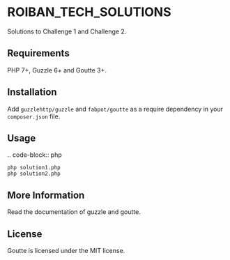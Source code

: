 # ROIBAN_TECH_SOLUTIONS

Solutions to Challenge 1 and Challenge 2.

Requirements
------------

PHP 7+, Guzzle 6+ and Goutte 3+.

Installation
------------

Add ``guzzlehttp/guzzle`` and ``fabpot/goutte`` as a require dependency in your ``composer.json`` file.

Usage
-----

.. code-block:: php

	php solution1.php
	php solution2.php

More Information
----------------

Read the documentation of guzzle and goutte.

License
-------

Goutte is licensed under the MIT license.


